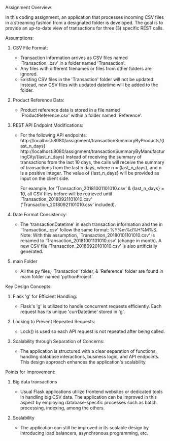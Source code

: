 Assignment Overview:

In this coding assignment, an application that processes incoming CSV files in a streaming fashion from a designated folder is developed. The goal is to provide an up-to-date view of transactions for three (3) specific REST calls.

Assumptions:

1. CSV File Format:
    - Transaction information arrives as CSV files named 'Transaction_<datetime>.csv' in a folder named 'Transaction'.
    - Any files with different filenames or files from other folders are ignored.
    - Existing CSV files in the 'Transaction' folder will not be updated. Instead, new CSV files with updated datetime will be added to the folder.

2. Product Reference Data:
    - Product reference data is stored in a file named 'ProductReference.csv' within a folder named 'Reference'.

3. REST API Endpoint Modifications:
    - For the following API endpoints:
        http://localhost:8080/assignment/transactionSummaryByProducts/{last_n_days}
        http://localhost:8080/assignment/transactionSummaryByManufacturingCity/{last_n_days}
      Instead of receiving the summary of transactions from the last 10 days, the calls will receive the summary of transactions from the last n days, where n = {last_n_days}, and       n is a positive integer. The value of {last_n_days} will be provided as input on the client side.

      For example, for 'Transaction_20181001101010.csv' & {last_n_days} = 10, all CSV files before will be retrieved until 'Transaction_20180921101010.csv'                               ('Transaction_20180921101010.csv' included).
    
4. Date Format Consistency:
    - The 'transactionDatetime' in each transaction information and the <datetime> in 'Transaction_<datetime>.csv' follow the same format: %Y%m%d%H%M%S.
      Note: With this assumption, 'Transaction_20180101101010.csv' is renamed to 'Transaction_20181001101010.csv' (change in month). A new CSV file 'Transaction_20180920101010.csv' is also artificially generated.

5. main Folder
    - All the py files, 'Transaction' folder, & 'Reference' folder are found in main folder named 'pythonProject'.

Key Design Concepts:

1. Flask 'g' for Efficient Handling:
    - Flask's 'g' is utilized to handle concurrent requests efficiently. Each request has its unique 'currDatetime' stored in 'g'.

2. Locking to Prevent Repeated Requests:
    - Lock() is used so each API request is not repeated after being called.

3. Scalability through Separation of Concerns:
    - The application is structured with a clear separation of functions, handling database interactions, business logic, and API endpoints. This design approach enhances the application's scalability.

Points for Improvement:

1. Big data transactions
    - Usual Flask applications utilize frontend websites or dedicated tools in handling big CSV data. The application can be improved in this aspect by employing database-specific processes such as batch processing, indexing, among the others.

2. Scalability
    - The application can still be improved in its scalable design by introducing load balancers, asynchronous programming, etc.
